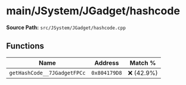 # main/JSystem/JGadget/hashcode

**Source Path:** `src/JSystem/JGadget/hashcode.cpp`

## Functions

| Name | Address | Match % |
|------|---------|---------|
| `getHashCode__7JGadgetFPCc` | `0x804179D8` | :x: (42.9%) |